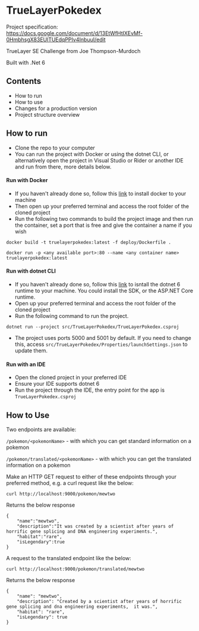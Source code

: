 # TrueLayerPokedex

Project specification: https://docs.google.com/document/d/13EtWfHtIXEvMf-0HmbhsgX83EUlTUEdqPPIv4InbuuI/edit

TrueLayer SE Challenge from Joe Thompson-Murdoch

Built with .Net 6

## Contents

* How to run
* How to use
* Changes for a production version
* Project structure overview

## How to run
* Clone the repo to your computer
* You can run the project with Docker or using the dotnet CLI, or alternatively open the project in Visual Studio or Rider or another IDE and run from there, more details below.

#### Run with Docker

* If you haven't already done so, follow this [link](https://docs.docker.com/get-docker/) to install docker to your machine
* Then open up your preferred terminal and access the root folder of the cloned project 
* Run the following two commands to build the project image and then run the container, set a port that is free and give the container a name if you wish
```
docker build -t truelayerpokedex:latest -f deploy/Dockerfile .
```

```
docker run -p <any available port>:80 --name <any container name> truelayerpokedex:latest 
```

#### Run with dotnet CLI

* If you haven't already done so, follow this [link](https://dotnet.microsoft.com/en-us/download/dotnet/6.0) to isntall the dotnet 6 runtime to your machine. You could install the SDK, or the ASP.NET Core runtime.
* Open up your preferred terminal and access the root folder of the cloned project
* Run the following command to run the project. 
```
dotnet run --project src/TrueLayerPokedex/TrueLayerPokedex.csproj
```
* The project uses ports 5000 and 5001 by default. If you need to change this, access `src/TrueLayerPokedex/Properties/launchSettings.json` to update them.

#### Run with an IDE

* Open the cloned project in your preferred IDE
* Ensure your IDE supports dotnet 6
* Run the project through the IDE, the entry point for the app is `TrueLayerPokedex.csproj`


## How to Use

Two endpoints are available:

`/pokemon/<pokemonName>` - with which you can get standard information on a pokemon

`/pokemon/translated/<pokemonName>` - with which you can get the translated information on a pokemon

Make an HTTP GET request to either of these endpoints through your preferred method, e.g. a curl request like the below:

`curl http://localhost:9000/pokemon/mewtwo`

Returns the below response

```
{
	"name":"mewtwo",
	"description":"It was created by a scientist after years of horrific gene splicing and DNA engineering experiments.",
	"habitat":"rare",
	"isLegendary":true
}
```

A request to the translated endpoint like the below:

`curl http://localhost:9000/pokemon/translated/mewtwo`

Returns the below response

```
{
    "name": "mewtwo",
    "description": "Created by a scientist after years of horrific gene splicing and dna engineering experiments,  it was.",
    "habitat": "rare",
    "isLegendary": true
}
```
